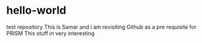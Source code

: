 # hello-world
test repository
This is Samar and i am revisiting Github as a pre requisite for PRISM
This stuff in very interesting
